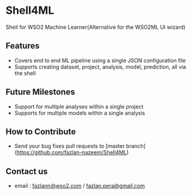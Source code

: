 # Shell4ML
Shell for WSO2 Machine Learner(Alternative for the WSO2ML UI wizard)

## Features
* Covers end to end ML pipeline using a single JSON configuration file
* Supports creating dataset, project, analysis, model, prediction, all via the shell


## Future Milestones
* Support for multiple analyses within a single project
* Supports for multiple models within a single analysis

## How to Contribute
* Send your bug fixes pull requests to [master branch] (https://github.com/fazlan-nazeem/Shell4ML) 

## Contact us

* email : fazlann@wso2.com / fazlan.pera@gmail.com

